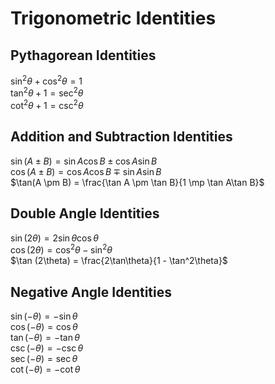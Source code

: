 # Trigonometric Identities

## Pythagorean Identities
$\sin^2{\theta} + \cos^2{\theta} = 1$  
$\tan^2{\theta} + 1 = \sec^2{\theta}$  
$\cot^2\theta + 1 = \csc^2\theta$  

## Addition and Subtraction Identities
$\sin(A \pm B) = \sin{A}\cos{B} \pm \cos{A}\sin{B}$  
$\cos(A \pm B) = \cos{A}\cos{B} \mp \sin{A}\sin{B}$  
$\tan(A \pm B) = \frac{\tan A \pm \tan B}{1 \mp \tan A\tan B}$  

## Double Angle Identities
$\sin (2\theta) = 2\sin\theta\cos\theta$  
$\cos (2\theta) = \cos^2\theta-\sin^2\theta$  
$\tan (2\theta) = \frac{2\tan\theta}{1 - \tan^2\theta}$  

## Negative Angle Identities
$\sin(-\theta) = -\sin\theta$  
$\cos(-\theta) = \cos\theta$  
$\tan(-\theta) = -\tan\theta$  
$\csc(-\theta) = -\csc\theta$  
$\sec(-\theta) = \sec\theta$  
$\cot(-\theta) = -\cot\theta$  